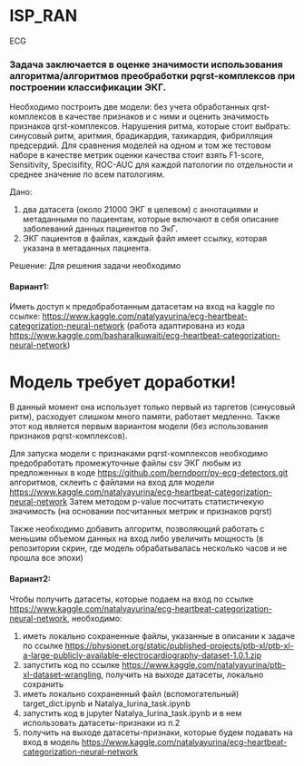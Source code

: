 # ISP_RAN
ECG
### Задача заключается в оценке значимости использования алгоритма/алгоритмов преобработки pqrst-комплексов при построении классификации ЭКГ.
Необходимо построить две модели: без учета обработанных qrst-комплексов в качестве признаков и с ними и оценить значимость признаков qrst-комплексов.
Нарушения ритма, которые стоит выбрать: синусовый ритм, аритмия, брадикардия, тахикардия, фибрилляция предсердий. 
Для сравнения моделей на одном и том же тестовом наборе в качестве метрик оценки качества стоит взять F1-score, Sensitivity, Specisifity, ROC-AUC для каждой патологии по отдельности и среднее значение по всем патологиям.

Дано:
1) два датасета (около 21000 ЭКГ в целевом) с аннотациями и метаданными по пациентам, которые включают в себя описание заболеваний данных пациентов по ЭкГ.
2) ЭКГ пациентов в файлах, каждый файл имеет ссылку, которая указана в метаданных пациента.

Решение:
Для решения задачи необходимо 
#### Вариант1: 

Иметь доступ к предобработанным датасетам на вход на kaggle по ссылке:
https://www.kaggle.com/natalyayurina/ecg-heartbeat-categorization-neural-network 
(работа адаптирована из кода https://www.kaggle.com/basharalkuwaiti/ecg-heartbeat-categorization-neural-network) 


# Модель требует доработки!
В данный момент она использует только первый из таргетов (синусовый ритм), расходует слишком много памяти, работает медленно.
Также этот код является первым вариантом модели (без использования признаков pqrst-комплексов). 

Для запуска модели с признаками pqrst-комплексов необходимо предобработать промежуточные файлы csv ЭКГ любым из предложенных в коде https://github.com/berndporr/py-ecg-detectors.git алгоритмов,
склеить с файлами на вход для модели https://www.kaggle.com/natalyayurina/ecg-heartbeat-categorization-neural-network 
Затем методом p-value посчитать статистичекую значимость (на основании посчитанных метрик и признаков pqrst)

Также необходимо добавить алгоритм, позволяющий работать с меньшим объемом данных на вход либо увеличить мощность  (в репозитории скрин, где модель обрабатывалась несколько часов и не прошла все эпохи)

#### Вариант2: 

Чтобы получить датасеты, которые подаем на вход по ссылке https://www.kaggle.com/natalyayurina/ecg-heartbeat-categorization-neural-network, необходимо:

1) иметь локально сохраненные файлы, указанные в описании к задаче по ссылке https://physionet.org/static/published-projects/ptb-xl/ptb-xl-a-large-publicly-available-electrocardiography-dataset-1.0.1.zip
2) запустить код по ссылке https://www.kaggle.com/natalyayurina/ptb-xl-dataset-wrangling, получить на выходе датасеты, локально сохранить
3) иметь локально сохраненный файл (вспомогательный) target_dict.ipynb и Natalya_Iurina_task.ipynb
4) запустить код в jupyter Natalya_Iurina_task.ipynb и в нем использовать датасеты-признаки из п.2
5) получить на выходе датасеты-признаки, которые будем подавать на вход в модель https://www.kaggle.com/natalyayurina/ecg-heartbeat-categorization-neural-network


